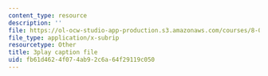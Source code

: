 ```yaml
---
content_type: resource
description: ''
file: https://ol-ocw-studio-app-production.s3.amazonaws.com/courses/8-06-quantum-physics-iii-spring-2018/fb61d4624f074ab92c6a64f29119c050_p3NpyfNp78.srt
file_type: application/x-subrip
resourcetype: Other
title: 3play caption file
uid: fb61d462-4f07-4ab9-2c6a-64f29119c050
---
```

